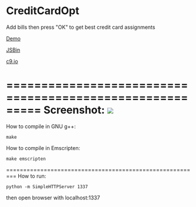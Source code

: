 # CreditCardOpt

Add bills then press "OK" to get best credit card assignments

<a href="http://jsbin.com/qococo">Demo</a>

<a href="http://jsbin.com/qococo/edit?html,output">JSBin</a>

<a href="https://credit-card-opt-nodejs-chungche-1.c9.io/index.html">c9.io</a>

=========================================================
Screenshot:
<img src="https://github.com/ChungChe/creditCardOpt/raw/master/images/screenshot.png">
=========================================================
How to compile in GNU g++:
```
make
```
How to compile in Emscripten:
```
make emscripten
```
=========================================================
How to run:
```
python -m SimpleHTTPServer 1337
```

then open browser with localhost:1337

